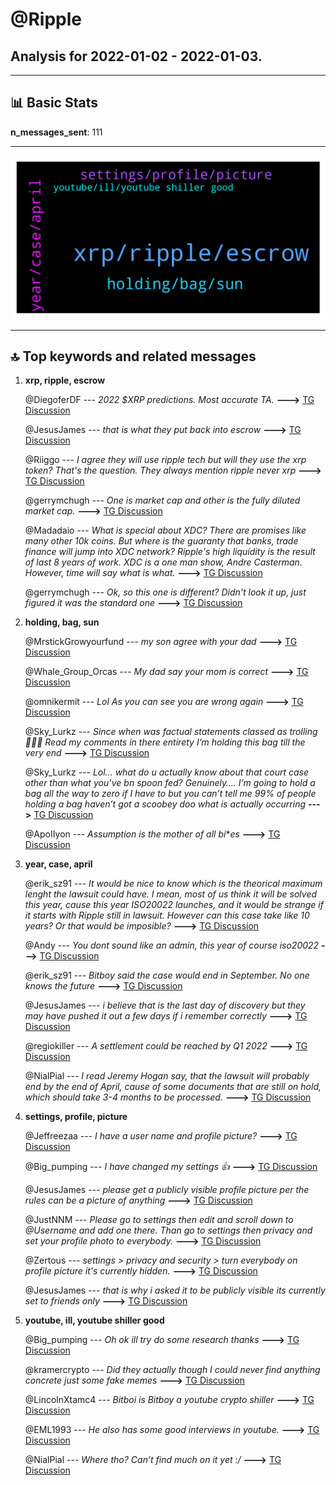 # **@Ripple**
 ## Analysis for **2022-01-02** - **2022-01-03**.

---

## 📊 **Basic Stats**

**n_messages_sent**: 111

---
![wordcloud](Ripple_1Days_wordcloud.png)

---


## 🔝 **Top keywords and related messages**

1. **xrp, ripple, escrow**

    @DiegoferDF --- *2022 $XRP predictions. Most accurate TA.* **--->** [TG Discussion](https://t.me/Ripple/3033959)

    @JesusJames --- *that is what they put back into escrow* **--->** [TG Discussion](https://t.me/Ripple/3034046)

    @Riiggo --- *I agree they will use ripple tech but will they use the xrp token? That's the question.  They always mention ripple never xrp* **--->** [TG Discussion](https://t.me/Ripple/3034134)

    @gerrymchugh --- *One is market cap and other is the fully diluted market cap.* **--->** [TG Discussion](https://t.me/Ripple/3034186)

    @Madadaio --- *What is special about XDC?  There are promises like many other 10k coins. But where is the guaranty that banks, trade finance will jump into XDC network?  Ripple's high liquidity is the result of last 8 years of work. XDC  is a one man show, Andre Casterman. However, time will say what is what.* **--->** [TG Discussion](https://t.me/Ripple/3034112)

    @gerrymchugh --- *Ok, so this one is different? Didn't look it up, just figured it was the standard one* **--->** [TG Discussion](https://t.me/Ripple/3034049)

2. **holding, bag, sun**

    @MrstickGrowyourfund --- *my son agree with your dad* **--->** [TG Discussion](https://t.me/Ripple/3034526)

    @Whale_Group_Orcas --- *My dad say your mom is correct* **--->** [TG Discussion](https://t.me/Ripple/3034525)

    @omnikermit --- *Lol As you can see you are wrong again* **--->** [TG Discussion](https://t.me/Ripple/3034328)

    @Sky_Lurkz --- *Since when was factual statements classed as trolling 🤷🏻‍♀️  Read my comments in there entirety   I’m holding this bag till the very end* **--->** [TG Discussion](https://t.me/Ripple/3034271)

    @Sky_Lurkz --- *Lol… what do u actually know about that court case other than what you’ve bn spoon fed?  Genuinely….  I’m going to hold a bag all the way to zero if I have to but you can’t tell me 99% of people holding a bag haven’t got a scoobey doo what is actually occurring* **--->** [TG Discussion](https://t.me/Ripple/3034211)

    @ApoIIyon --- *Assumption is the mother of all bi***es* **--->** [TG Discussion](https://t.me/Ripple/3034563)

3. **year, case, april**

    @erik_sz91 --- *It would be nice to know which is the theorical maximum lenght the lawsuit could have. I mean, most of us think it will be solved this year, cause this year ISO20022 launches, and it would be strange if it starts with Ripple still in lawsuit. However can this case take like 10 years? Or that would be imposible?* **--->** [TG Discussion](https://t.me/Ripple/3034153)

    @Andy --- *You dont sound like an admin, this year of course iso20022* **--->** [TG Discussion](https://t.me/Ripple/3034007)

    @erik_sz91 --- *Bitboy said the case would end in September. No one knows the future* **--->** [TG Discussion](https://t.me/Ripple/3034150)

    @JesusJames --- *i believe that is the last day of discovery but they may have pushed it out a few days if i remember correctly* **--->** [TG Discussion](https://t.me/Ripple/3034089)

    @regiokiller --- *A settlement could be reached by Q1 2022* **--->** [TG Discussion](https://t.me/Ripple/3034276)

    @NialPial --- *I read Jeremy Hogan say, that the lawsuit will probably end by the end of April, cause of some documents that are still on hold, which should take 3-4 months to be processed.* **--->** [TG Discussion](https://t.me/Ripple/3034195)

4. **settings, profile, picture**

    @Jeffreezaa --- *I have a user name and profile picture?* **--->** [TG Discussion](https://t.me/Ripple/3034246)

    @Big_pumping --- *I have changed my settings 👍* **--->** [TG Discussion](https://t.me/Ripple/3034083)

    @JesusJames --- *please get a publicly visible profile picture per the rules can be a picture of anything* **--->** [TG Discussion](https://t.me/Ripple/3034082)

    @JustNNM --- *Please go to settings then edit and scroll down to @Username and add one there.  Than go to settings then privacy and set your profile photo to everybody.* **--->** [TG Discussion](https://t.me/Ripple/3034249)

    @Zertous --- *settings > privacy and security > turn everybody on profile picture  it's currently hidden.* **--->** [TG Discussion](https://t.me/Ripple/3034247)

    @JesusJames --- *that is why i asked it to be publicly visible its currently set to friends only* **--->** [TG Discussion](https://t.me/Ripple/3034085)

5. **youtube, ill, youtube shiller good**

    @Big_pumping --- *Oh ok ill try do some research thanks* **--->** [TG Discussion](https://t.me/Ripple/3034090)

    @kramercrypto --- *Did they actually though I could never find anything concrete just some fake memes* **--->** [TG Discussion](https://t.me/Ripple/3034491)

    @LincolnXtamc4 --- *Bitboi is Bitboy a youtube crypto shiller* **--->** [TG Discussion](https://t.me/Ripple/3034224)

    @EML1993 --- *He also has some good interviews in youtube.* **--->** [TG Discussion](https://t.me/Ripple/3034193)

    @NialPial --- *Where tho? Can’t find much on it yet :/* **--->** [TG Discussion](https://t.me/Ripple/3034189)

